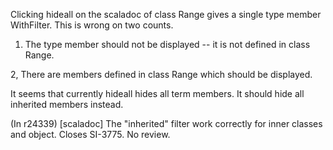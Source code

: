 Clicking hideall on the scaladoc of class Range gives a single type member WithFilter. This is wrong on two counts.

1. The type member should not be displayed -- it is not defined in class Range.

2, There are members defined in class Range which should be displayed.

It seems that currently hideall hides all term members. It should hide all inherited members instead.

(In r24339) [scaladoc] The "inherited" filter work correctly for inner classes and object. Closes SI-3775. No review.
